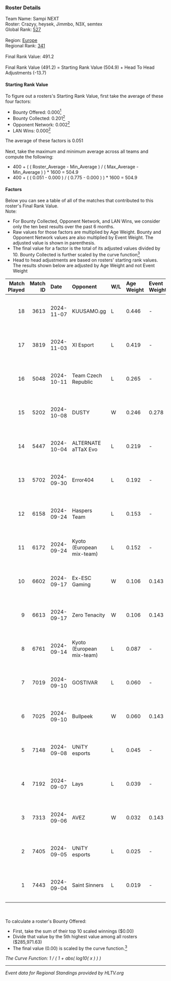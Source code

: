 ### Roster Details<br />
Team Name: Sampi NEXT<br />
Roster: Crazyy, heysek, Jimmbo, N3X, semtex<br />
Global Rank: [527](../../standings_global_2025_02_28.md)<br />
<br />
Region: [Europe]( ../../standings_europe_2025_02_28.md)<br />
Regional Rank: [341]( ../../standings_europe_2025_02_28.md)<br />
<br />
Final Rank Value:  491.2<br />
<br />
Final Rank Value (491.2) = Starting Rank Value (504.9) + Head To Head Adjustments (-13.7)<br />

#### Starting Rank Value<br />
To figure out a rosters's Starting Rank Value, first take the average of these four factors:<br />
- Bounty Offered: 0.000[<sup>1</sup>](#table2)
- Bounty Collected: 0.201[<sup>2</sup>](#table1)
- Opponent Network: 0.002[<sup>2</sup>](#table1)
- LAN Wins: 0.000[<sup>2</sup>](#table1)

The average of these factors is 0.051<br />
<br />
Next, take the maximum and minimum average across all teams and compute the following:<br />
- 400 + ( ( Roster_Average - Min_Average ) / ( Max_Average - Min_Average ) ) * 1600 = 504.9
- 400 + ( ( 0.051 - 0.000 ) / ( 0.775 - 0.000 ) ) * 1600 = 504.9


#### Factors<br />
Below you can see a table of all of the matches that contributed to this roster's Final Rank Value.<br />
Note:<br />

- For Bounty Collected, Opponent Network, and LAN Wins, we consider only the ten best results over the past 6 months.
- Raw values for those factors are multiplied by Age Weight. Bounty and Opponent Network values are also multiplied by Event Weight. The adjusted value is shown in parenthesis.
- The final value for a factor is the total of its adjusted values divided by 10. Bounty Collected is further scaled by the curve function[<sup>3</sup>](#curveFunction)
- Head to head adjustments are based on rosters' starting rank values. The results shown below are adjusted by Age Weight and not Event Weight
<span id="table1"></span><br />


| Match Played | Match ID | Date       | Opponent                  | W/L | Age Weight | Event Weight | Bounty Collected | Opponent Network | LAN Wins  | H2H Adj. | Roster                                    |
| -: | -: | :- | :- | :- | :- | :- | :- | :- | :- | -: | :- |
|           18 |     3613 | 2024-11-07 | KUUSAMO.gg                | L   | 0.446      | -            | -                | -                | -         |    -6.72 | Crazyy, heysek, Jimmbo, N3X, semtex       |
|           17 |     3819 | 2024-11-03 | XI Esport                 | L   | 0.419      | -            | -                | -                | -         |    -5.99 | Crazyy, heysek, Jimmbo, N3X, semtex       |
|           16 |     5048 | 2024-10-11 | Team Czech Republic       | L   | 0.265      | -            | -                | -                | -         |    -1.69 | Crazyy, heysek, Jimmbo, N3X, semtex       |
|           15 |     5202 | 2024-10-08 | DUSTY                     | W   | 0.246      | 0.278        | 0.008 (0.001)    | 0.077 (0.005)    | 0 (0.000) |     5.65 | Crazyy, heysek, Jimmbo, N3X, semtex       |
|           14 |     5447 | 2024-10-04 | ALTERNATE aTTaX Evo       | L   | 0.219      | -            | -                | -                | -         |    -2.27 | Crazyy, heysek, Jimmbo, N3X, semtex       |
|           13 |     5702 | 2024-09-30 | Error404                  | L   | 0.192      | -            | -                | -                | -         |    -3.90 | Crazyy, heysek, Jimmbo, semtex, Shinkyy   |
|           12 |     6158 | 2024-09-24 | Haspers Team              | L   | 0.153      | -            | -                | -                | -         |    -1.09 | Crazyy, heysek, Jimmbo, semtex, Shinkyy   |
|           11 |     6172 | 2024-09-24 | Kyoto (European mix-team) | L   | 0.152      | -            | -                | -                | -         |    -1.29 | Crazyy, heysek, Jimmbo, semtex, Shinkyy   |
|           10 |     6602 | 2024-09-17 | Ex-ESC Gaming             | W   | 0.106      | 0.143        | 0.001 (0.000)    | 0.263 (0.004)    | 0 (0.000) |     2.37 | Crazyy, heysek, Jimmbo, semtex, Shinkyy   |
|            9 |     6613 | 2024-09-17 | Zero Tenacity             | W   | 0.106      | 0.143        | 0.033 (0.001)    | 0.842 (0.013)    | 0 (0.000) |     2.98 | Crazyy, heysek, Jimmbo, semtex, Shinkyy   |
|            8 |     6761 | 2024-09-14 | Kyoto (European mix-team) | L   | 0.087      | -            | -                | -                | -         |    -0.72 | Crazyy, Domajzer, heysek, semtex, Shinkyy |
|            7 |     7019 | 2024-09-10 | GOSTIVAR                  | L   | 0.060      | -            | -                | -                | -         |    -0.95 | Crazyy, heysek, Jimmbo, semtex, Shinkyy   |
|            6 |     7025 | 2024-09-10 | Bullpeek                  | W   | 0.060      | 0.143        | 0.000 (0.000)    | 0.000 (0.000)    | 0 (0.000) |     0.95 | Crazyy, heysek, Jimmbo, semtex, Shinkyy   |
|            5 |     7148 | 2024-09-08 | UNiTY esports             | L   | 0.045      | -            | -                | -                | -         |    -0.16 | Crazyy, heysek, Jimmbo, semtex, Shinkyy   |
|            4 |     7192 | 2024-09-07 | Lays                      | L   | 0.039      | -            | -                | -                | -         |    -0.80 | Crazyy, heysek, Jimmbo, Mix, Shinkyy      |
|            3 |     7313 | 2024-09-06 | AVEZ                      | W   | 0.032      | 0.143        | 0.000 (0.000)    | 0.000 (0.000)    | 0 (0.000) |     0.36 | Crazyy, heysek, Jimmbo, semtex, Shinkyy   |
|            2 |     7405 | 2024-09-05 | UNiTY esports             | L   | 0.025      | -            | -                | -                | -         |    -0.09 | Crazyy, heysek, Jimmbo, semtex, Shinkyy   |
|            1 |     7443 | 2024-09-04 | Saint Sinners             | L   | 0.019      | -            | -                | -                | -         |    -0.32 | Crazyy, heysek, Jimmbo, Mix, Shinkyy      |

<br />
<span id="table2"></span><br />
To calculate a roster's Bounty Offered:<br />

- First, take the sum of their top 10 scaled winnings ($0.00)
- Divide that value by the 5th highest value among all rosters ($285,971.63)
- The final value (0.00) is scaled by the curve function.[<sup>3</sup>](#curveFunction)

<span id="curveFunction"></span>_The Curve Function: 1 / ( 1 + abs( log10( x ) ) )_<br />

---
_Event data for Regional Standings provided by HLTV.org_<br />
